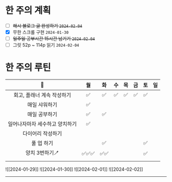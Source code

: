 # 한 주의 계획
- [ ] ~~해시 블로그 글 완성하기 `2024-02-04`~~
- [x] 무한 스크롤 구현 `2024-01-30`
- [ ] ~~일주일 공부시간 15시간 넘기기 `2024-02-04`~~
- [ ] 그릿 52p ~ 114p 읽기 `2024-02-04`

# 한 주의 루틴
| 🐣 | 월 | 화 | 수 | 목 | 금 | 토 | 일 |
| :--: | :--: | :--: | :--: | :--: | :--: | :--: | :--: |
| 회고, 플래너 계속 작성하기 | ✅ | ✅ | ✅ | ✅ | ✅ | ✅ |  |
| 매일 샤워하기 | ✅ |  |  |  |  |  |  |
| 매일 공부하기 | ✅ | ✅ |  |  |  |  |  |
| 일어나자마자 세수하고 양치하기 | ✅ |  |  |  |  |  |  |
| 다이어리 작성하기 |  |  |  |  |  |  |  |
| 풀 업 하기 |  | ✅ |  |  |  | ✅ |  |
| 양치 3번하기🪥 | ✅✅✅ | ✅✅ |  |  |  | ✅ |  |
|  |  |  |  |  |  |  |  |

![[2024-01-29]]
![[2024-01-30]]
![[2024-02-01]]
![[2024-02-02]]

---